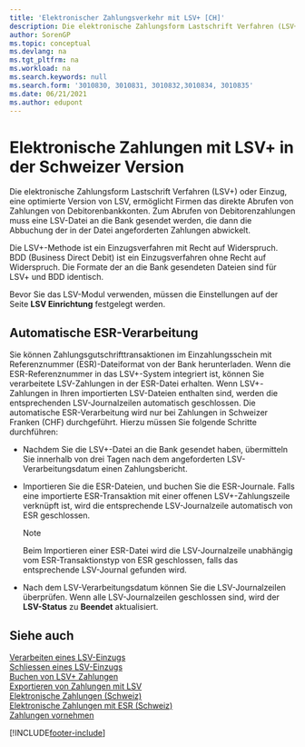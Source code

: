 ```yaml
---
title: 'Elektronischer Zahlungsverkehr mit LSV+ [CH]'
description: Die elektronische Zahlungsform Lastschrift Verfahren (LSV+) oder Einzug ermöglicht Firmen das direkte Abrufen von Zahlungen von Debitorenbankkonten.
author: SorenGP
ms.topic: conceptual
ms.devlang: na
ms.tgt_pltfrm: na
ms.workload: na
ms.search.keywords: null
ms.search.form: '3010830, 3010831, 3010832,3010834, 3010835'
ms.date: 06/21/2021
ms.author: edupont
---
```

# <a name="swiss-electronic-payments-using-lsv-in-the-swiss-version"></a><a name="swiss-electronic-payments-using-lsv-in-the-swiss-version"></a>Elektronische Zahlungen mit LSV+ in der Schweizer Version
Die elektronische Zahlungsform Lastschrift Verfahren (LSV+) oder Einzug, eine optimierte Version von LSV, ermöglicht Firmen das direkte Abrufen von Zahlungen von Debitorenbankkonten. Zum Abrufen von Debitorenzahlungen muss eine LSV-Datei an die Bank gesendet werden, die dann die Abbuchung der in der Datei angeforderten Zahlungen abwickelt.  

Die LSV+-Methode ist ein Einzugsverfahren mit Recht auf Widerspruch. BDD (Business Direct Debit) ist ein Einzugsverfahren ohne Recht auf Widerspruch. Die Formate der an die Bank gesendeten Dateien sind für LSV+ und BDD identisch.  

Bevor Sie das LSV-Modul verwenden, müssen die Einstellungen auf der Seite **LSV Einrichtung** festgelegt werden.

## <a name="automatic-esr-processing"></a><a name="automatic-esr-processing"></a>Automatische ESR-Verarbeitung
Sie können Zahlungsgutschrifttransaktionen im Einzahlungsschein mit Referenznummer (ESR)-Dateiformat von der Bank herunterladen. Wenn die ESR-Referenznummer in das LSV+-System integriert ist, können Sie verarbeitete LSV-Zahlungen in der ESR-Datei erhalten. Wenn LSV+-Zahlungen in Ihren importierten LSV-Dateien enthalten sind, werden die entsprechenden LSV-Journalzeilen automatisch geschlossen. Die automatische ESR-Verarbeitung wird nur bei Zahlungen in Schweizer Franken (CHF) durchgeführt. Hierzu müssen Sie folgende Schritte durchführen:  

- Nachdem Sie die LSV+-Datei an die Bank gesendet haben, übermitteln Sie innerhalb von drei Tagen nach dem angeforderten LSV-Verarbeitungsdatum einen Zahlungsbericht.  

- Importieren Sie die ESR-Dateien, und buchen Sie die ESR-Journale. Falls eine importierte ESR-Transaktion mit einer offenen LSV+-Zahlungszeile verknüpft ist, wird die entsprechende LSV-Journalzeile automatisch von ESR geschlossen.  

    > [!NOTE]  
    >  Beim Importieren einer ESR-Datei wird die LSV-Journalzeile unabhängig vom ESR-Transaktionstyp von ESR geschlossen, falls das entsprechende LSV-Journal gefunden wird.  

- Nach dem LSV-Verarbeitungsdatum können Sie die LSV-Journalzeilen überprüfen. Wenn alle LSV-Journalzeilen geschlossen sind, wird der **LSV-Status** zu **Beendet** aktualisiert.  

## <a name="see-also"></a><a name="see-also"></a>Siehe auch
 [Verarbeiten eines LSV-Einzugs](how-to-process-an-lsv-collection.md)   
 [Schliessen eines LSV-Einzugs](how-to-close-an-lsv-collection.md)   
 [Buchen von LSV+ Zahlungen](how-to-post-lsv-payments.md)   
 [Exportieren von Zahlungen mit LSV](how-to-export-payments-using-lsv.md)   
 [Elektronische Zahlungen (Schweiz)](swiss-electronic-payments.md)   
 [Elektronische Zahlungen mit ESR (Schweiz)](swiss-electronic-payments-using-esr.md)   
 [Zahlungen vornehmen](../../payables-make-payments.md)


[!INCLUDE[footer-include](../../includes/footer-banner.md)]
